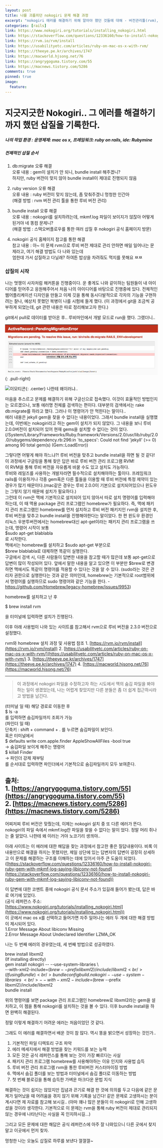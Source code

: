 ```yaml
---
layout: post
title: 나를 괴롭히던 nokogiri 문제 해결 과정
excerpt: "nokogiri 에러를 해결하기 위해 알아야 했던 것들에 대해 - 버전관리툴(rvm), 패키지 관리툴(homebrew/apt-get), 숨김 폴더 관리(in finder, terminal)"
categories: [rails]
link: https://www.nokogiri.org/tutorials/installing_nokogiri.html
link: https://stackoverflow.com/questions/12336160/how-to-install-nokogiri-ruby-gem-with-mkmf-log-saying-libiconv-not-found
link: https://rvm.io/rvm/install
link: https://usabilityetc.com/articles/ruby-on-mac-os-x-with-rvm/
link: https://theeye.pe.kr/archives/1747
link: https://macworld.hjsong.net/76
link: https://angrygoguma.tistory.com/55
link: https://macnews.tistory.com/5286
comments: true
pinned: true
image:
  feature:
---
```


# 지긋지긋한 Nokogiri.. 그 에러를 해결하기까지 했던 삽질을 기록한다.

##### 나의 작업 환경 : 운영체제: mac os x, 프레임워크: ruby on rails, ide: Rubymine

##### 전체적인 삽질 순서

1. db:migrate 오류 해결<br />
  오류 내용 : gem이 설치가 안 되니, bundle install 해주겠니?<br />
  하지만, ruby 버전이 맞지 않아 bundle install이 제대로 진행되지 않음<br />

2. ruby version 오류 해결<br />
  오류 내용 : ruby 버전이 맞지 않는데, 좀 맞춰주겠니 멍청한 인간아<br />
  (해결 방법 : rvm 버전 관리 툴을 통한 루비 버전 관리)<br />

3. bundle install 오류 해결<br />
  오류 내용 : nokogiri를 설치하려는데, mkmf.log 파일이 보이지가 않잖아 어떻게 된거야 네 똥컴 문제니?<br />
  (해결 방법 : 스택오버플로우를 통한 여러 삽질 후 nokogiri 공식 홈페이지 방문)<br />

4. nokogiri 공식 홈페이지 참고를 통한 해결<br />
  참고 내용 : 아~ 이 문제 rvm으로 루비 버전 제대로 관리 안하면 매일 일어나는 문제라고, 여기 해결 방법도 다 나와 있는데<br /> 엄한데 가서 삽질하고 다닐래? 하여튼 밥상을 차려줘도 먹지를 못해요 ㅉㅉ<br />

### 삽질의 시작

나는 멋쟁이 사자처럼 해커톤을 진행중이다. 운 좋게도 나와 같이하는 팀원들이 내 아이디어를 믿어주고 응원해주어서 처음 나의 아이디어를 바탕으로 진행중에 있다. 전체적인 웹어플리케이션 디자인을 만들고 이제 깃을 통해 동시다발적으로 각자의 기능을 구현하려는 찰나, 예상치 못했던 복병이 나를 시험에 들게 했다. (이 과정에서 git을 조금씩 공부하게 되었는데, git 관련 내용은 따로 정리해보고자 한다.)

git에서 pull로 데이터를 받아온 후.. 루비마인에서 개발 모드로 run을 했다. 그랬더니..

![Smithsonian Image](/img/2017-07-19-1.png)
{: .pull-right}

![이모티콘](https://mblogthumb2.phinf.naver.net/20140408_273/kkyy20455_1396957263255wQqIn_PNG/9.png?type=w2){:  .center} 나한테 왜이러냐..

마음을 추스르고 문제를 해결하기 위해 구글신으로 접속했다. 이것이 효율적인 방법인지는 모르겠으나, 보통 에러명 전체를 검색하는 편이다. 대부분의 검색에서는 rake db:migrate를 하라고 했다. 그러나 이 명령어가 안 먹힌다는 말이다.. <br />에러 내용은 jekyll gem을 찾을 수 없다는 내용이었다. 그래서 bundle install을 실행했는데, 이번에는 nokogiri라고 하는 gem이 설치가 되지 않았다. 그 내용을 보니 루비 2.0.0버전이 설치되어 있어 현재 gems을 설치할 수 없다는 것이 었다.<br />(/System/Library/Frameworks/Ruby.framework/Versions/2.0/usr/lib/ruby/2.0.0/rubygems/dependency.rb:296:in `to_specs': Could not find 'jekyll' (>= 0) among 90 total gem(s) (Gem::LoadError))

그렇다면 어떻게 해야 하느냐?! 루비 버전을 맞추고 bundle install을 하면 될 것 같다!<br />
이 과정에서 구글링을 통해 찾은 답은 바로 루비 버전 관리 프로그램 RVM! <br />
이 RVM을 통해 루비 버전을 자유롭게 바꿀 수도 있고 설치도 가능하다.<br />
루비와 레일즈를 사용하는 개발자라면 필수적으로 설치해야하는 툴이다. 프레임워크 rails를 이용하거나 각종 gem혹은 다른 툴들을 이용할 때 루비 버전에 특정 제약이 있는 경우가 많기 때문이다.(mac같은 경우는 루비 2.0.0이 기본으로 설치되어있으나 윈도우는 그렇지 않기 때문에 설치가 필요하다.) <br />그런데 이 rvm은 맥에 기본적으로 설치되어 있지 않아서 따로 설치 명령어를 입력해야하는데, 이 때 맥용 package 관리 프로그램인 homebrew가 필요하다. 즉, 맥에 패키지 관리 프로그램인 homebrew를 먼저 설치하고 루비 버전 패키지인 rvm을 설치한 후, 루비 버전을 맞추고 bundle install을 진행해야한다는 말이었다. 한 편 윈도우 환경인 리눅스 우분투버전에서는 homebrew대신 apt-get이라는 패키지 관리 프로그램을 쓰는데, 명령어 시작이 보통 <br />
$sudo apt-get blablabla<br />
로 시작한다.<br />
맥에서는 homebrew를 설치하고 $sudo apt-get 부분으로<br />
$brew blablabla로 대체하면 똑같이 실행한다.<br />
구글에서 검색 시, 다른 사람들이 답변한 내용을 참고할 때가 많은데 보통 apt-get으로 답변이 많이 작성되어 있다. 앞에서 말한 내용을 알고 있으면 이 부분만 $brew로 변경하면 맥에서도 똑같이 명령어를 적용할 수 있다는 것을 알 수 있다.
(sudo라는 것은 관리자 권한으로 실행한다는 것과 같은 의미인데, homebrew는 기본적으로 root범위에서 명령어를 실행하므로 sudo 명령어와 같은 기능을 한다. - https://github.com/Homebrew/legacy-homebrew/issues/9953)


homebrew를 설치하고 난 후

$ brew install rvm

을 터미널에 입력하면 설치가 진행된다.

이후 아래 사용법이 나와 있는 사이트를 참고해서 rvm으로 루비 버전을 2.3.0 버전으로 설정했다.

 rvm와 homebrew 설치 과정 및 사용법 참조
    1. [https://rvm.io/rvm/install](https://rvm.io/rvm/install)
    2. [https://usabilityetc.com/articles/ruby-on-mac-os-x-with-rvm/](https://usabilityetc.com/articles/ruby-on-mac-os-x-with-rvm/)
    3. [https://theeye.pe.kr/archives/1747](https://theeye.pe.kr/archives/1747)
    4. [https://macworld.hjsong.net/76](https://macworld.hjsong.net/76)

---

>이 과정에서 nokogiri 파일을 수정하고자 하는 시도에서 맥의 숨김 파일을 봐야 하는 일이 생겼었는데, 나는 어렵게 찾았지만 다른 분들은 좀 더 쉽게 접근하시라고 방법을 남긴다.

(터미널 일 때)
해당 경로로 이동한 후<br />
$ ls -a<br />
를 입력하면 숨김파일까지 조회가 가능<br />
(파인더 일 때)<br />
단축키 : shift + command + . 를 누르면 숨김파일이 보인다.<br />
혹은 터미널에서 <br />
$ defaults write com.apple.finder AppleShowAllFiles -bool true <br />
	-> 숨김파일 보이게 해주는 명령어<br />
$ killall Finder<br />
	-> 파인더 강제 재부팅<br />
를 순서대로 입력하면 파인더에서 기본적으로 숨김파일까지 모두 보여준다.<br />

출처: <br />1. [https://angrygoguma.tistory.com/55](https://angrygoguma.tistory.com/55) <br />
	 2. [https://macnews.tistory.com/5286](https://macnews.tistory.com/5286)
---

어찌저찌 루비 버전은 맞췄는데, 이제는 nokogiri 설치 중 또 다른 에러가 뜬다.
nokogiri의 파일 속에서 mkmf.log란 파일을 찾을 수 없다는 말이 었다. 정말 머리 쥐나는 줄 알았다. 나한테 왜 이러는 거야 노코기리 생킈야..<br />

아래 사이트는 이 에러에 대한 해답을 찾는 과정에서 참고한 좋은 질답내용이다. 비록 이 내용만으로 해결을 하지는 못했지만, 제일 상단에 있는 답변자의 답변이 굉장히 상세하고 이 문제를 해결하는 구조를 이해하는 데에 있어서 아주 큰 도움이 되었다.
([https://stackoverflow.com/questions/12336160/how-to-install-nokogiri-ruby-gem-with-mkmf-log-saying-libiconv-not-found](https://stackoverflow.com/questions/12336160/how-to-install-nokogiri-ruby-gem-with-mkmf-log-saying-libiconv-not-found))

이 답변에 대한 코멘트 중에 nokogiri 공식 문서 주소가 있길래 들어가 봤는데, 답은 바로 여기에 있었다.<br />
(공식 레퍼런스 주소: [https://www.nokogiri.org/tutorials/installing_nokogiri.html](https://www.nokogiri.org/tutorials/installing_nokogiri.html))<br />
이 곳에서 mac os x를 선택하고 들어가면
자주 일어나는 에러 두 개에 대한 해결 방법이 제시되어 있다.<br />
1.Error Message About libiconv Missing<br />
2.Error Message About Undeclared Identifier LZMA_OK

나는 두 번째 에러의 경우였는데, 세 번째 방법으로 성공하였다.

brew install libxml2<br />
(If installing directly)<br />
gem install nokogiri -- --use-system-libraries \ <br />
  --with-xml2-include=$(brew --prefix libxml2)/include/libxml2<br />
(If using Bundle)<br />
bundle config build.nokogiri --use-system-libraries \ <br />
  --with-xml2-include=$(brew --prefix libxml2)/include/libxml2<br />
bundle install<br />

위의 명령어를 보면 package 관리 프로그램인 homebrew로 libxml2라는 gem을 설치하고, 이 젬을 통해 nokogiri를 설치하는 것을 볼 수 있다. 이후 bundle install을 하면 완벽히 해결된다.

정말 이렇게 해결하기 어려운 에러는 처음이었던 것 같다.

그래도 이 에러를 해결하면서 배운 것이 참 많다. 역시 똥을 밝으면서 성장하는 것인가..
1. 기본적인 파일 디렉토리 구조 파악
2. 에러 메세지에서 해결 방법을 찾는 키워드를 보는 능력
3. 모든 것은 공식 레퍼런스를 통해 보는 것이 가장 빠르다는 사실
4. 패키지 관리 프로그램 homebrew를 사용해야하는 이유 인지와 사용법 습득
5. 루비 버전 관리 프로그램 rvm을 통한 루비버전 커스터마이징 방법
6. 맥에서 숨김 폴더를 보는 방법과 터미널에서 숨김 폴더로 이동하는 방법
7. 첫 번째 블로깅을 통해 습득한 가벼운 마크다운 문법 지식

해결하는 것이 쉽지는 않았지만 집념과 끈기로 해결 한 것에 의의를 두고 다음에 같은 문제가 일어났을 때 어려움을 겪지 않기 위해 기록을 남긴다!
같은 문제로 고생하시는 분이 계시다면 제 자료를 참고해 보시길.. (아마 꽤나 많은 분들이 이 nokogiri로 인해 고생하셨을 것이라 생각한다. 기본적으로 이 문제는 rvm을 통해 ruby 버전이 제대로 관리되지 않는 경우에 나타난다는 사실을 꼭 인지하시길...)

그리고 모든 문제에 대한 해답은 공식 레퍼런스에 아주 잘 나와있으니 다른 곳에서 찾지 말고 이곳에서 먼저 찾자.

멍청한 나는 오늘도 삽질로 하루를 보낸다 껄껄껄~

